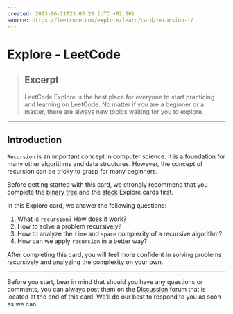 ```yaml
---
created: 2023-06-21T23:03:20 (UTC +02:00)
source: https://leetcode.com/explore/learn/card/recursion-i/
---
```


# Explore - LeetCode

> ## Excerpt
> LeetCode Explore is the best place for everyone to start practicing and learning on LeetCode. No matter if you are a beginner or a master, there are always new topics waiting for you to explore.

---

## Introduction

`Recursion` is an important concept in computer science. It is a foundation for many other algorithms and data structures. However, the concept of recursion can be tricky to grasp for many beginners.

Before getting started with this card, we strongly recommend that you complete the [binary tree](https://leetcode.com/explore/learn/card/data-structure-tree/) and the [stack](https://leetcode.com/explore/learn/card/queue-stack/) Explore cards first.

In this Explore card, we answer the following questions:

1.  What is `recursion`? How does it work?
2.  How to solve a problem recursively?
3.  How to analyze the `time` and `space` complexity of a recursive algorithm?
4.  How can we apply `recursion` in a better way?

After completing this card, you will feel more confident in solving problems recursively and analyzing the complexity on your own.

___

Before you start, bear in mind that should you have any questions or comments, you can always post them on the [Discussion](https://leetcode.com/discuss/explore/recursion-i) forum that is located at the end of this card. We'll do our best to respond to you as soon as we can.
